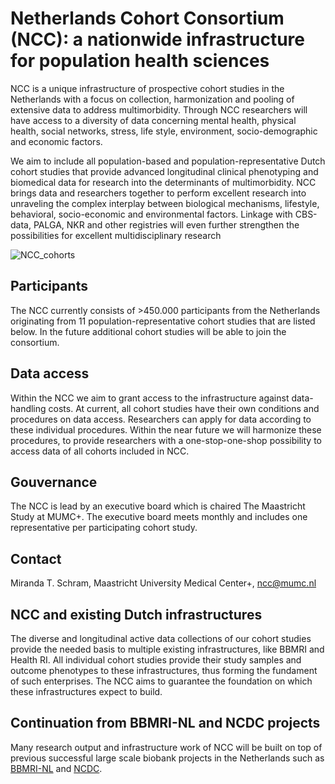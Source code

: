 # Netherlands Cohort Consortium (NCC): a nationwide infrastructure for population health sciences

NCC is a unique infrastructure of prospective cohort studies in the Netherlands with a focus on collection, harmonization and pooling of extensive data to address multimorbidity. Through NCC researchers will have access to a diversity of data concerning mental health, physical health, social networks, stress, life style, environment, socio-demographic and economic factors.

We aim to include all population-based and population-representative Dutch cohort studies that provide advanced longitudinal clinical phenotyping and biomedical data for research into the determinants of multimorbidity. NCC brings data and researchers together to perform excellent research into unraveling the complex interplay between biological mechanisms, lifestyle, behavioral, socio-economic and environmental factors. Linkage with CBS-data, PALGA, NKR and other registries will even further strengthen the possibilities for excellent multidisciplinary research

![NCC_cohorts](https://www.demaastrichtstudie.nl/sites/maastrichtstudie/files/styles/inline_1500/public/2022-06/Figure%201%20-%20Netherlands%20Cohorts%20Consortium%20-%20map_v03.png)

## Participants 

The NCC currently consists of >450.000 participants from the Netherlands originating from 11 population-representative cohort studies that are listed below. In the future additional cohort studies will be able to join the consortium.

## Data access

Within the NCC we aim to grant access to the infrastructure against data-handling costs. At current, all cohort studies have their own conditions and procedures on data access. Researchers can apply for data according to these individual procedures. Within the near future we will harmonize these procedures, to provide researchers with a one-stop-one-shop possibility to access data of all cohorts included in NCC.

## Gouvernance 

The NCC is lead by an executive board which is chaired The Maastricht Study at MUMC+. The executive board meets monthly and includes one representative per participating cohort study.

## Contact 

Miranda T. Schram, Maastricht University Medical Center+, ncc@mumc.nl

## NCC and existing Dutch infrastructures 

The diverse and longitudinal active data collections of our cohort studies provide the needed basis to multiple existing infrastructures, like BBMRI and Health RI. All individual cohort studies provide their study samples and outcome phenotypes to these infrastructures, thus forming the fundament of such enterprises. The NCC aims to guarantee the foundation on which these infrastructures expect to build.

## Continuation from BBMRI-NL and NCDC projects

Many research output and infrastructure work of NCC will be built on top of previous successful large scale biobank projects in the Netherlands such as [BBMRI-NL](https://www.bbmri.nl) and [NCDC](https://www.zonmw.nl/nl/nieuws/sluit-u-aan-bij-het-netherlands-consortium-dementia-cohorts-ncdc).
